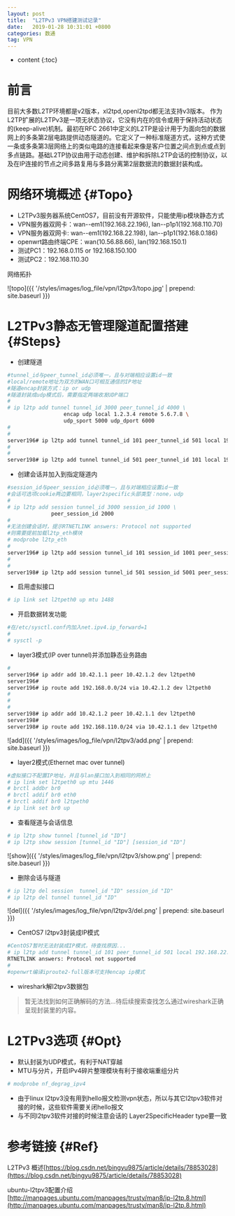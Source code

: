 ```yaml
---
layout: post
title:  "L2TPv3 VPN搭建测试记录"
date:   2019-01-28 10:31:01 +0800
categories: 数通
tag: VPN
---
```


* content
{:toc}


前言
====================================
目前大多数L2TP环境都是v2版本，xl2tpd,openl2tpd都无法支持v3版本。
作为L2TP扩展的L2TPv3是一项无状态协议，它没有内在的信令或用于保持活动状态的(keep-alive)机制。最初在RFC 2661中定义的L2TP是设计用于为面向包的数据网上的多条第2层电路提供动态隧道的。它定义了一种标准隧道方式，这种方式使一条或多条第3层网络上的类似电路的连接看起来像是客户位置之间点到点或点到多点链路。基础L2TP协议由用于动态创建、维护和拆除L2TP会话的控制协议，以及在IP连接的节点之间多路复用与多路分离第2层数据流的数据封装构成。

网络环境概述                                                    {#Topo}
====================================
+ L2TPv3服务器系统CentOS7，目前没有开源软件，只能使用ip模块静态方式
+ VPN服务器双网卡：wan--em1(192.168.22.196), lan--p1p1(192.168.110.70)
+ VPN服务器双网卡: wan--em1(192.168.22.198), lan--p1p1(192.168.0.186)
+ openwrt路由终端CPE：wan(10.56.88.66), lan(192.168.150.1)
+ 测试PC1：192.168.0.115 or 192.168.150.100
+ 测试PC2：192.168.110.30

网络拓扑

![topo]({{ '/styles/images/log_file/vpn/l2tpv3/topo.jpg' | prepend: site.baseurl  }})

L2TPv3静态无管理隧道配置搭建                                                    {#Steps}
====================================
+ 创建隧道
```bash
#tunnel_id与peer_tunnel_id必须唯一，且与对端相应设置id一致
#local/remote地址为双方的WAN口可相互通信的IP地址
#隧道encap封装方式：ip or udp
#隧道封装成udp模式后，需要指定两端收发UDP端口
#
# ip l2tp add tunnel tunnel_id 3000 peer_tunnel_id 4000 \
                  encap udp local 1.2.3.4 remote 5.6.7.8 \
                  udp_sport 5000 udp_dport 6000
#
#
server196# ip l2tp add tunnel tunnel_id 101 peer_tunnel_id 501 local 192.168.22.196 remote 192.168.22.198 encap udp udp_sport 5000 udp_dport 6000
#
#
server198# ip l2tp add tunnel tunnel_id 501 peer_tunnel_id 101 local 192.168.22.198 remote 192.168.22.196 encap udp udp_sport 6000 udp_dport 5000
```

+ 创建会话并加入到指定隧道内
```bash
#session_id与peer_session_id必须唯一，且与对端相应设置id一致
#会话可选项cookie两边要相同，layer2specific头部类型：none，udp
#
# ip l2tp add session tunnel_id 3000 session_id 1000 \
              peer_session_id 2000
#
#无法创建会话时，提示RTNETLINK answers: Protocol not supported
#则需要提前加载l2tp_eth模块
# modprobe l2tp_eth
#
server196# ip l2tp add session tunnel_id 101 session_id 1001 peer_session_id 5001
#
#
server198# ip l2tp add session tunnel_id 501 session_id 5001 peer_session_id 1001
```

+ 启用虚拟接口
```bash
# ip link set l2tpeth0 up mtu 1488
```
+ 开启数据转发功能
```bash
#在/etc/sysctl.conf内加入net.ipv4.ip_forward=1
#
# sysctl -p
```
+ layer3模式(IP over tunnel)并添加静态业务路由
```bash
#
server196# ip addr add 10.42.1.1 peer 10.42.1.2 dev l2tpeth0
server196#
server196# ip route add 192.168.0.0/24 via 10.42.1.2 dev l2tpeth0
#
#
#
server198# ip addr add 10.42.1.2 peer 10.42.1.1 dev l2tpeth0
server198#
server198# ip route add 192.168.110.0/24 via 10.42.1.1 dev l2tpeth0
```
![add]({{ '/styles/images/log_file/vpn/l2tpv3/add.png' | prepend: site.baseurl  }})

+ layer2模式(Ethernet mac over tunnel)
```bash
#虚拟接口不配置IP地址，并且与lan接口加入到相同的网桥上
# ip link set l2tpeth0 up mtu 1446
# brctl addbr br0
# brctl addif br0 eth0
# brctl addif br0 l2tpeth0
# ip link set br0 up
```
+ 查看隧道与会话信息
```bash
# ip l2tp show tunnel [tunnel_id "ID"]
# ip l2tp show session [tunnel_id "ID"] [session_id "ID"]
```
![show]({{ '/styles/images/log_file/vpn/l2tpv3/show.png' | prepend: site.baseurl  }})

+ 删除会话与隧道
```bash
# ip l2tp del session  tunnel_id "ID" session_id "ID"
# ip l2tp del tunnel tunnel_id "ID"
```
![del]({{ '/styles/images/log_file/vpn/l2tpv3/del.png' | prepend: site.baseurl  }})

+ CentOS7 l2tpv3封装成IP模式
```bash
#CentOS7暂时无法封装成IP模式，待查找原因...
# ip l2tp add tunnel tunnel_id 101 peer_tunnel_id 501 local 192.168.22.196 remote 192.168.22.198 encap ip
RTNETLINK answers: Protocol not supported
#
#openwrt编译iproute2-full版本可支持encap ip模式
```
+ wireshark解l2tpv3数据包
> 暂无法找到如何正确解码的方法...待后续搜索查找怎么通过wireshark正确呈现封装里的内容。

L2TPv3选项                                                    {#Opt}
====================================
+ 默认封装为UDP模式，有利于NAT穿越
+ MTU与分片，开启IPv4碎片整理模块有利于接收端重组分片
```bash
# modprobe nf_degrag_ipv4
```
+ 由于linux l2tpv3没有用到hello报文检测vpn状态，所以与其它l2tpv3软件对接的时候，这些软件需要关闭hello报文
+ 与不同l2tpv3软件对接的时候注意会话的 Layer2SpecificHeader type要一致

参考链接                                                    {#Ref}
====================================
L2TPv3 概述[https://blog.csdn.net/bingyu9875/article/details/78853028](https://blog.csdn.net/bingyu9875/article/details/78853028)

ubuntu-l2tpv3配置介绍[http://manpages.ubuntu.com/manpages/trusty/man8/ip-l2tp.8.html](http://manpages.ubuntu.com/manpages/trusty/man8/ip-l2tp.8.html)
